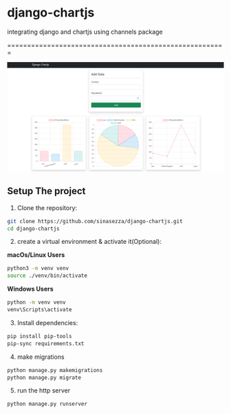 # django-chartjs
integrating django and chartjs using channels package

=======================================================

<img src="readme/index.png">

## Setup The project
1. Clone the repository: 
```bash
git clone https://github.com/sinasezza/django-chartjs.git
cd django-chartjs
```

2. create  a virtual environment & activate it(Optional):

__macOs/Linux Users__
```bash
python3 -m venv venv
source ./venv/bin/activate
```

__Windows Users__
```bash
python -m venv venv
venv\Scripts\activate
```

3. Install dependencies:  
```bash 
pip install pip-tools
pip-sync requirements.txt
```

4. make migrations
```bash 
python manage.py makemigrations
python manage.py migrate
```

5. run the http server
```bash
python manage.py runserver
```